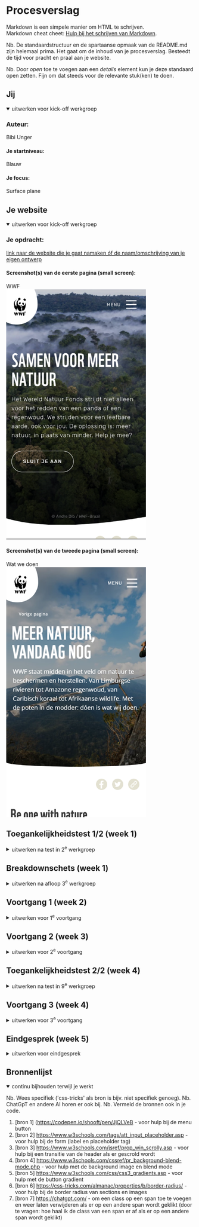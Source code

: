 # Procesverslag
Markdown is een simpele manier om HTML te schrijven.  
Markdown cheat cheet: [Hulp bij het schrijven van Markdown](https://github.com/adam-p/markdown-here/wiki/Markdown-Cheatsheet).

Nb. De standaardstructuur en de spartaanse opmaak van de README.md zijn helemaal prima. Het gaat om de inhoud van je procesverslag. Besteedt de tijd voor pracht en praal aan je website.

Nb. Door *open* toe te voegen aan een *details* element kun je deze standaard open zetten. Fijn om dat steeds voor de relevante stuk(ken) te doen.





## Jij

<details open>
  <summary>uitwerken voor kick-off werkgroep</summary>

  ### Auteur:
  Bibi Unger

  #### Je startniveau:
  Blauw

  #### Je focus:
  Surface plane
 
</details>





## Je website

<details open>
  <summary>uitwerken voor kick-off werkgroep</summary>

  ### Je opdracht:
[  link naar de website die je gaat namaken óf de naam/omschrijving van je eigen ontwerp](https://www.wwf.nl/)

  #### Screenshot(s) van de eerste pagina (small screen): 
  WWF  
  <img src="1.png" width="375px" alt="omschrijving van de pagina">

  #### Screenshot(s) van de tweede pagina (small screen):
  Wat we doen  
  <img src="2.png" width="375px" alt="omschrijving van de pagina">
 
</details>



## Toegankelijkheidstest 1/2 (week 1)

<details>
  <summary>uitwerken na test in 2<sup>e</sup> werkgroep</summary>

  ### Bevindingen

In de eerste week van dit blok heb ik de toegankelijkheidstest toegepast op de WWF site, door de website en code te bekijken en ondertussen de WCAG checklist af te gaan. Door dit te doen ben ik achter een aantal bevindingen gekomen.

De content is erg toegankelijk. De website gebruikt duidelijke tekst die iedereen kan begrijpen, en de namen van de links en buttons hebben duidelijke en bijpassende omschrijvingen. 

De HTML was over het algemeen toegankelijk. Er werd wel aangegeven dat er wat fouten in de HTML zaten. 

Voor toetsenbord-gebruikers is de website toegankelijk. Als er elementen geselecteerd worden met de tab key kun je duidelijk zien dat die geselecteerd is, doordat er een blauwe rand om heen verschijnt. 

Ook voor mobiele gebruikers is de website toegankelijk. Er zit genoeg ruimte tussen de interactieve elementen en de site werkt zowel horizontaal als verticaal.

De heading elementen werden gebruikt om content te introduceren en de headings hadden over het algemeen een logische volgorde. Alleen werden er wel op sommige pagina’s meerdere H1’s gebruikt op dezelfde pagina. 

Het viel me op dat er weinig listen voorkomen in de code van de website, en een aantal dingen die je listen zou kunnen zetten niet in een listen stonden. 

Er is niet veel sprake van toegankelijkheid voor gebruikers die een screenreader. gebruiken. De foto’s op de website hebben namelijk geen alt tekst. Dit komt omdat de meeste foto’s achtergrondfoto’s zijn. Echter hebben de foto’s die dat niet zijn ook geen alt tekst. 

Op de eerste section van de hoofdpage van de website wordt er een achtergrondvideo afgespeeld. Deze video wordt automatisch afgespeeld en kan niet gepauzeerd worden. Op dit gebied is de website dus niet erg toegankelijk. Wel zijn de animaties op de website subtiel en vallen ze niet te veel op. 

De controls op de website zijn over het algemeen toegankelijk. Alleen worden er geen button elementen gebruikt voor de buttons op de website. 

De website support alleen maar normale instellingen. Als ik dark en light mode of high-contrast mode aanzet, of de tekst grootte verhoog, gebeurt er niks op de website. Wel is de website toegankelijk voor mensen die kleurenblind zijn, aangezien kleur niet de enige manier is om informatie te rangschikken, en is er een hoog contrast tussen de achtergrond en tekst. 

</details>



## Breakdownschets (week 1)

<details>
  <summary>uitwerken na afloop 3<sup>e</sup> werkgroep</summary>

  ### de hele pagina: 
  <img src="breakdown.png" width="375px" alt="breakdown van de hele pagina">

  ### dynamisch deel (bijv menu): 
  <img src="breakdownmenu.png" width="375px" alt="breakdown van een dynamisch deel">


</details>





## Voortgang 1 (week 2)

<details>
  <summary>uitwerken voor 1<sup>e</sup> voortgang</summary>

  ### Stand van zaken
In de tweede week van het blok had ik alleen nog maar de HTML van de eerste page. Het schrijven van de code hiervoor ging over het algemeen wel goed, maar ik had wel een paar vragen. 


  ### Agenda voor meeting
  samen met je groepje opstellen

  | student 1      | student 2          | student 3    | student 4        |
  | ---            | ---                | ---          | ---              |
  | dit bespreken  | en dit             | en ik dit    | en dan ik dat    |
  | en dat ook nog | dit als er tijd is | nog een punt | dit wil ik zeker |
  | ...            | ...                | ...          | ...              |

We hebben voor de meeting niet overlegd over welke vragen we wilden stellen. In plaats daarvan hebben we allemaal individueel vragen gesteld. Ik wilde wat vragen stellen over hoe je sections en articles ook al weer moest gebruiken, aangezien ik dit niet meer helemaal wist. Ook had ik alvast wat vragen over css en hoe je een hamburgermenu maakt. 

  ### Verslag van meeting
  hier na afloop snel de uitkomsten van de meeting vastleggen

  - Ik weet nu beter hoe ik sections en articles moet gebruiken. Ook heb ik geleerd dat ik niet alles in articles of sections hoef te zetten, maar ook wat dingen kan groeperen door ze in een list te zetten. 
  - De andere vragen die ik had gaan in latere werkgroepen en opdrachten aan bod komen

</details>





## Voortgang 2 (week 3)

<details>
  <summary>uitwerken voor 2<sup>e</sup> voortgang</summary>

  ### Stand van zaken
  In de derde week heb ik de html van de tweede pagina geschreven. Ook ben ik begonnen met de CSS. Zo heb ik kleuren, lettertypes en achtergrondfoto's toegevoegd. Ik had wel wat moeite met het positioneren van items, maar na het maken van de opdrachten in de lessen ging dit beter. 



Ik kon niet bij het tweede voortgangsgesprek zijn. Ik ben van plan om volgende week tijdens de lessen om feedback vragen.  
Wel had ik een vraag over hoe je de hoeken van een image los van elkaar stylt. Dit heb ik online opgezocht, waarbij https://css-tricks.com/almanac/properties/b/border-radius/ me heeft geholpen. 


 

</details>





## Toegankelijkheidstest 2/2 (week 4)

<details>
  <summary>uitwerken na test in 9<sup>e</sup> werkgroep</summary>

  ### Bevindingen

In de vierde week van dit blok heb ik de toegankelijkheidstest toegepast op mijn eigen website. Dit heb ik gedaan door de site en de code te bekijken en de WCAG checklist af te gaan. Ik was tijdens het uitvoeren van de test al redelijk ver met mijn website, maar had hem nog niet helemaal af. Ik had in elk geval genoeg af om de test uit te voeren. 

De content was erg toegankelijk, net als de content van de WWF website. Dit komt omdat de content op de WWF website en mijn eigen site vrijwel hetzelfde is. 

De HTML was ook toegankelijk en er zaten geen fouten in. Dit hoef ik dus niet meer aan te passen. 

De website is goed met een toetsenbord bestuurbaar, doordat er een duidelijke rand verschijnt om elementen als ze geselecteerd worden met de tab key. Hier hoef ik niks aan te veranderen. 

Ik heb mijn website live gezet op Github en getest op mijn telefoon. Hier is de website redelijk toegankelijk, behalve als ik mijn telefoon kantel. De site beweegt wel mee maar de margins kloppen niet helemaal meer. Ik moet even kijken hoe ik dit kan fixen. 

Over het algemeen kloppen de headings, behalve dat er op allebei de pagina’s meerdere H1-elementen staan. Ook zag ik dat ik een headingselement (een H3) had gebruikt voor een quote. Deze dingen moet ik dus aanpassen. 

Een aantal elementen die bij elkaar passen staan in listen. Wel zijn er een aantal elementen die eigenlijk ook in een list zouden kunnen staan, maar niet in een list staan, zoals social media icons en sommige foto’s. Ik moet dus nog even kijken of ik deze elementen wel in listen kan zetten. 

Alle foto’s die in de html staan hebben een alt tekst, zodat de website toegankelijker is voor mensen die een screenreader gebruiken. Alleen de achtergrond foto’s (die ik er heb ingezet met css) hebben geen alt tekst. 

Bij sommige foto’s wordt er een audio afgespeeld als erop geklikt wordt. De audio’s kunnen echter niet gepauzeerd worden, wat de website minder toegankelijk maakt. Ik moet dus nog even kijken hoe ik ervoor kan zorgen dat gebruikers de audio wel kunnen pauzeren. De animaties op de website zijn wel subtiel, dus daar hoef ik niks aan de veranderen.  

De controls zijn redelijk toegankelijk. De buttons en links zijn herkenbaar als buttons en link, er worden button elementen voor buttons gebruikt en a elementen voor links. Er is alleen geen sprake van een ‘skip link’ op allebei de pages. Deze moet ik dus nog toevoegen op de pages, zodat de website toegankelijker is voor gebruikers met een screenreader. 

Je kan geen dark/light mode aanzetten of de tekst vergroten op mijn website. Ik ga nog kijken of ik dit eventueel wil veranderen. Wel is er een hoog contrast tussen de achtergrond en tekst. 

Op de WWF website worden er wel veel achtergondfoto’s gebruikt voor tekst, dus heb ik dit ook veel gedaan. Om die teksten leesbaarder te maken heb ik de achtergrondfoto’s wat donkerder gemaakt, door achtergrondkleuren toe te voegen en de blend-mode op multiply te zetten.  

Aanpassingen: 
Na het uitvoeren van de test ben ik tot de conclusie gekomen dat er nog een aantal dingen zijn die ik moet aanpassen of uitzoeken. Zo moet ik ervoor zorgen dat er maximaal een H1 is op allebei de pages, en dat ik geen headingselementen gebruik voor elementen die geen headings zijn. Ook moet ik kijken of ik meer elementen in listen kan zetten en hoe ik de website toegankelijker voor mobiel kan maken. Verder moet ik kijken hoe ik ervoor zorg dat de audio’s gepauzeerd kunnen worden en moet ik op allebei de pages een ‘skip link’ toevoegen. 


</details>





## Voortgang 3 (week 4)

<details>
  <summary>uitwerken voor 3<sup>e</sup> voortgang</summary>

  ### Stand van zaken
  Voor het derde voortgangsgesprek was ik heel wat verder met mijn css. Ik ben vooral bezig geweest met het positioneren van items en (achtergrond)foto's. Ook ben ik begonnen aan de surface plane, door bezig te zijn met een carrousel en (het stylen van) een formulier. Verder heb ik een hamburgermenu gemaakt met javascript. 
  Wel had ik wat vragen, voornamelijk over de surface plane. 


  ### Agenda voor meeting
  samen met je groepje opstellen

  | student 1      | student 2          | student 3    | student 4        |
  | ---            | ---                | ---          | ---              |
  | dit bespreken  | en dit             | en ik dit    | en dan ik dat    |
  | en dat ook nog | dit als er tijd is | nog een punt | dit wil ik zeker |
  | ...            | ...                | ...          | ...              |

Aangezien we allemaal andere vragen hadden, hebben we individueel vragen gesteld. Ik heb vooral vragen gesteld over wat allemaal precies bij de surface plane hoort en werd ik geholpen bij het uitzoeken van meer surface plane opdrachten. Ook had ik vragen over welke tags ik wel en niet mocht gebruiken. 

  ### Verslag van meeting
  hier na afloop snel de uitkomsten van de meeting vastleggen

  - Ik moet nog meer dingen uitzoeken voor de surface plane. Ik wil buiten de dingen die ik al heb uitgekozen (een extra micro-interactie met het hamburgermenu, een gestylt formulier en een carrousel) animaties op controles en een scroll-driven animatin toevoegen op mijn website. 
  - Een carrousel hoef je niet volledig met javascript te maken
  - Je mag (bijna) geen classes en id's gebruiken, tenzij het niet anders kan en op je tweede pagina. 
  - ...

</details>





## Eindgesprek (week 5)

<details>
  <summary>uitwerken voor eindgesprek</summary>

  ### Je uitkomst - karakteristiek screenshots:
  <img src="readme-images/dummy-plaatje.jpg" width="375px" alt="uitomst opdracht 1">


  ### Dit ging goed/Heb ik geleerd: 
  Korte omschrijving met plaatjes

  <img src="readme-images/dummy-plaatje.jpg" width="375px" alt="top">


  ### Dit was lastig/Is niet gelukt:
  Korte omschrijving met plaatjes

  <img src="readme-images/dummy-plaatje.jpg" width="375px" alt="bummer">
</details>





## Bronnenlijst

<details open>
  <summary>continu bijhouden terwijl je werkt</summary>

  Nb. Wees specifiek ('css-tricks' als bron is bijv. niet specifiek genoeg). 
  Nb. ChatGpT en andere AI horen er ook bij.
  Nb. Vermeld de bronnen ook in je code.

  1. [bron 1] (https://codepen.io/shooft/pen/JjQLVeB - voor hulp bij de menu button
  2. [bron 2] https://www.w3schools.com/tags/att_input_placeholder.asp - voor hulp bij de form (label en placeholder tag)
  3. [bron 3] https://www.w3schools.com/jsref/prop_win_scrolly.asp - voor hulp bij een transitie van de header als er gescrold wordt
  4. [bron 4] https://www.w3schools.com/cssref/pr_background-blend-mode.php - voor hulp met de background image en blend mode
  5. [bron 5] https://www.w3schools.com/css/css3_gradients.asp - voor hulp met de button gradient
  6. [bron 6] https://css-tricks.com/almanac/properties/b/border-radius/ - voor hulp bij de border radius van sections en images
  7. [bron 7] https://chatgpt.com/ - om een class op een span toe te voegen en weer laten verwijderen als er op een andere span wordt geklikt (door te vragen: hoe haal ik de class van een span er af als er op een andere span wordt geklikt) 


</details>
